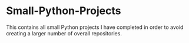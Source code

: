 # Small-Python-Projects
This contains all small Python projects I have completed in order to avoid creating a larger number of overall repositories.
